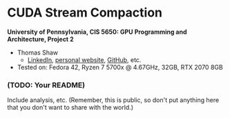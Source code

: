 CUDA Stream Compaction
======================

**University of Pennsylvania, CIS 5650: GPU Programming and Architecture, Project 2**

* Thomas Shaw
  * [LinkedIn](https://www.linkedin.com/in/thomas-shaw-54468b222), [personal website](https://tlshaw.me), [GitHub](https://github.com/printer83mph), etc.
* Tested on: Fedora 42, Ryzen 7 5700x @ 4.67GHz, 32GB, RTX 2070 8GB

### (TODO: Your README)

Include analysis, etc. (Remember, this is public, so don't put
anything here that you don't want to share with the world.)

